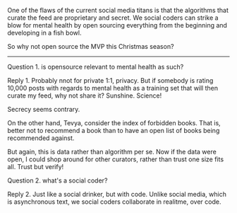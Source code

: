 
One of the flaws of the current social media titans is that the
algorithms that curate the feed are proprietary and secret.
We social coders can strike a blow for mental health by open
sourcing everything from the beginning and developing in a fish
bowl.

So why not open source the MVP this Christmas season?

----
Question 1. is opensource relevant to mental health as such?

Reply 1. Probably nnot for private 1:1, privacy. 
But if somebody is rating 10,000 posts with regards to mental
health as a training set that will then curate my feed, why not
share it? Sunshine. Science!

Secrecy seems contrary.

On the other hand, Tevya, consider the index of forbidden books.
That is, better not to recommend a book than to have an open list
of books being recommended against.

But again, this is data rather than algorithm per se.
Now if the data were open, I could shop around for other
curators, rather than trust one size fits all.
Trust but verify!

Question 2. what's a social coder?

Reply 2. Just like a social drinker, but with code. Unlike social media, which is asynchronous text, we social coders collaborate in realitme, over code.

